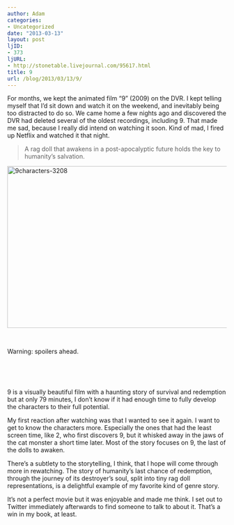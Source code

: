 ```yaml
---
author: Adam
categories:
- Uncategorized
date: "2013-03-13"
layout: post
ljID:
- 373
ljURL:
- http://stonetable.livejournal.com/95617.html
title: 9
url: /blog/2013/03/13/9/
---
```

For months, we kept the animated film &#8220;9&#8221; (2009) on the DVR. I kept telling myself that I&#8217;d sit down and watch it on the weekend, and inevitably being too distracted to do so. We came home a few nights ago and discovered the DVR had deleted several of the oldest recordings, including 9. That made me sad, because I really did intend on watching it soon. Kind of mad, I fired up Netflix and watched it that night.

> A rag doll that awakens in a post-apocalyptic future holds the key to humanity&#8217;s salvation.

[<img class="aligncenter size-large wp-image-893" alt="9characters-3208" src="http://www.adamisrael.com/wp-content/uploads/2013/03/9characters-3208-1024x576.jpeg" width="660" height="371" srcset="//www.adamisrael.com/wp-content/uploads/2013/03/9characters-3208-1024x576.jpeg 1024w, //www.adamisrael.com/wp-content/uploads/2013/03/9characters-3208-700x393.jpeg 700w" sizes="(max-width: 660px) 100vw, 660px" />](1)

&nbsp;

Warning: spoilers ahead.

&nbsp;

&nbsp;

9 is a visually beautiful film with a haunting story of survival and redemption but at only 79 minutes, I don&#8217;t know if it had enough time to fully develop the characters to their full potential.

My first reaction after watching was that I wanted to see it again. I want to get to know the characters more. Especially the ones that had the least screen time, like 2, who first discovers 9, but it whisked away in the jaws of the cat monster a short time later. Most of the story focuses on 9, the last of the dolls to awaken.

There&#8217;s a subtlety to the storytelling, I think, that I hope will come through more in rewatching. The story of humanity&#8217;s last chance of redemption, through the journey of its destroyer&#8217;s soul, split into tiny rag doll representations, is a delightful example of my favorite kind of genre story.

It&#8217;s not a perfect movie but it was enjoyable and made me think. I set out to Twitter immediately afterwards to find someone to talk to about it. That&#8217;s a win in my book, at least.

&nbsp;

 [1]: http://www.adamisrael.com/wp-content/uploads/2013/03/9characters-3208.jpeg
